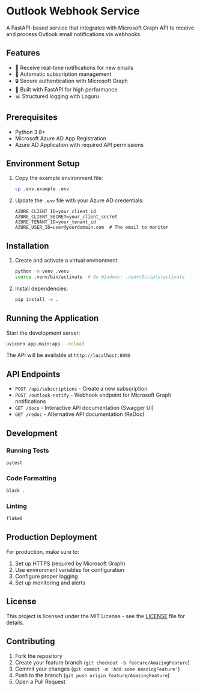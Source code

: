 # Outlook Webhook Service

A FastAPI-based service that integrates with Microsoft Graph API to receive and process Outlook email notifications via webhooks.

## Features

- 📧 Receive real-time notifications for new emails
- 🔄 Automatic subscription management
- 🔒 Secure authentication with Microsoft Graph
- 🚀 Built with FastAPI for high performance
- 📊 Structured logging with Loguru

## Prerequisites

- Python 3.8+
- Microsoft Azure AD App Registration
- Azure AD Application with required API permissions

## Environment Setup

1. Copy the example environment file:
   ```bash
   cp .env.example .env
   ```

2. Update the `.env` file with your Azure AD credentials:
   ```env
   AZURE_CLIENT_ID=your_client_id
   AZURE_CLIENT_SECRET=your_client_secret
   AZURE_TENANT_ID=your_tenant_id
   AZURE_USER_ID=user@yourdomain.com  # The email to monitor
   ```

## Installation

1. Create and activate a virtual environment:
   ```bash
   python -m venv .venv
   source .venv/bin/activate  # On Windows: .venv\Scripts\activate
   ```

2. Install dependencies:
   ```bash
   pip install -e .
   ```

## Running the Application

Start the development server:
```bash
uvicorn app.main:app --reload
```

The API will be available at `http://localhost:8008`

## API Endpoints

- `POST /api/subscriptions` - Create a new subscription
- `POST /outlook-notify` - Webhook endpoint for Microsoft Graph notifications
- `GET /docs` - Interactive API documentation (Swagger UI)
- `GET /redoc` - Alternative API documentation (ReDoc)

## Development

### Running Tests
```bash
pytest
```

### Code Formatting
```bash
black .
```

### Linting
```bash
flake8
```

## Production Deployment

For production, make sure to:
1. Set up HTTPS (required by Microsoft Graph)
2. Use environment variables for configuration
3. Configure proper logging
4. Set up monitoring and alerts

## License

This project is licensed under the MIT License - see the [LICENSE](LICENSE) file for details.

## Contributing

1. Fork the repository
2. Create your feature branch (`git checkout -b feature/AmazingFeature`)
3. Commit your changes (`git commit -m 'Add some AmazingFeature'`)
4. Push to the branch (`git push origin feature/AmazingFeature`)
5. Open a Pull Request
